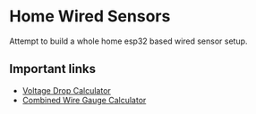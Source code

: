 # Home Wired Sensors
Attempt to build a whole home esp32 based wired sensor setup.

## Important links
* [Voltage Drop Calculator](https://www.rapidtables.com/calc/wire/voltage-drop-calculator.html)
* [Combined Wire Gauge Calculator](https://www.wirebarn.com/combined-wire-gauge-calculator_ep_42.html)
